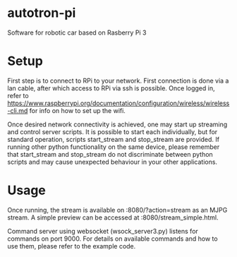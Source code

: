 # autotron-pi
Software for robotic car based on Rasberry Pi 3

# Setup

First step is to connect to RPi to your network. First connection is done via a lan cable, after which access to RPi via ssh is possible. Once logged in, refer to https://www.raspberrypi.org/documentation/configuration/wireless/wireless-cli.md for info on how to set up the wifi.

Once desired network connectivity is achieved, one may start up streaming and control server scripts. It is possible to start each individually, but for standard operation, scripts start_stream and stop_stream are provided. If running other python functionality on the same device, please remember that start_stream and stop_stream do not discriminate between python scripts and may cause unexpected behaviour in your other applications.

# Usage

Once running, the stream is available on :8080/?action=stream as an MJPG stream. A simple preview can be accessed at :8080/stream_simple.html.

Command server using websocket (wsock_server3.py) listens for commands on port 9000. For details on available commands and how to use them, please refer to the example code.
